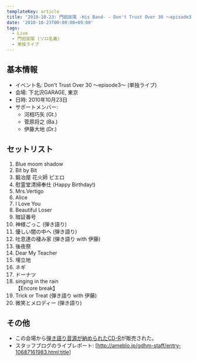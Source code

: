 ```yaml
---
templateKey: article
title: "2010-10-23: 門田匡陽 -His Band- - Don't Trust Over 30 ～episode3～ at 下北沢GARAGE"
date: '2010-10-23T00:00:00+09:00'
tags:
  - Live
  - 門田匡陽 (ソロ名義)
  - 単独ライブ
---
```

## 基本情報

* イベント名: Don't Trust Over 30 ～episode3～ (単独ライブ)
* 会場: 下北沢GARAGE, 東京
* 日時: 2010年10月23日
* サポートメンバー:
  * 河相巧矢 (Gt.)
  * 菅原将之 (Ba.)
  * 伊藤大地 (Dr.)

## セットリスト

01. Blue moom shadow
02. Bit by Bit
03. 鍛冶屋 花火師 ピエロ
04. 慰霊堂清掃奉仕 (Happy Birthday!)
05. Mrs.Vertigo
06. Alice
07. I Love You
08. Beautiful Loser
09. 暗証番号
10. 神様ごっこ (弾き語り)
11. 優しい闇の中へ (弾き語り)
12. 吐息達の棲み家 (弾き語り with 伊藤)
13. 後夜祭
14. Dear My Teacher
15. 埋立地
16. ネギ
17. ドーナツ
18. singing in the rain<br>
   【Encore break】
19. Trick or Treat (弾き語り with 伊藤)
20. 微笑とメロディー (弾き語り)

## その他

* この会場から[弾き語り音源が納められたCD-R](http://monden-info.hatenablog.com/entry/2010/10/23/000001)が販売された。
* スタッフブログのライブレポート: [http://ameblo.jp/gdhm-staff/entry-10687161983.html:title]
